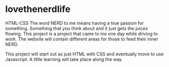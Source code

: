 # lovethenerdlife
HTML-CSS
The word NERD to me means having a true passion for something. Something that you
think about and it just gets the juices flowing.
This project is a project that came to me one day while driving to work.
The website will contain different areas for those to feed their inner NERD.

This project will start out as just HTML with CSS and eventually move to use Javascript.
A little learning will take place along the way.
